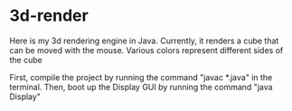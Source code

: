 # 3d-render

<p>Here is my 3d rendering engine in Java. Currently, it renders a cube that can be moved with the mouse. Various colors represent different sides of the cube </p>

<p>First, compile the project by running the command "javac *.java" in the terminal. Then, boot up the Display GUI by running the command "java Display" </p>
